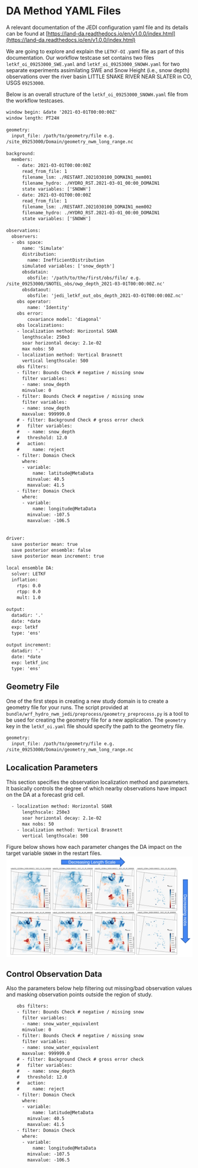 # DA Method YAML Files

A relevant documentation of the JEDI configuration yaml file and its details can be found at [https://land-da.readthedocs.io/en/v1.0.0/index.html](https://land-da.readthedocs.io/en/v1.0.0/index.html)

We are going to explore and explain the `LETKF-OI` .yaml file as part of this documentation. Our workflow testcase set contains two files `letkf_oi_09253000_SWE.yaml` and `letkf_oi_09253000_SNOWH.yaml` for two separate experiments assimilating SWE and Snow Height (i.e., snow depth) observations over the river basin LITTLE SNAKE RIVER NEAR SLATER in CO, USGS `09253000`.


Below is an overall structure of the `letkf_oi_09253000_SNOWH.yaml` file from the workflow testcases.
```
window begin: &date '2021-03-01T00:00:00Z'
window length: PT24H

geometry:
  input_file: /path/to/geometry/file e.g. /site_09253000/Domain/geometry_nwm_long_range.nc

background:
  members:
    - date: 2021-03-01T00:00:00Z
      read_from_file: 1
      filename_lsm: ./RESTART.2021030100_DOMAIN1_mem001
      filename_hydro: ./HYDRO_RST.2021-03-01_00:00_DOMAIN1
      state variables: ['SNOWH']
    - date: 2021-03-01T00:00:00Z
      read_from_file: 1
      filename_lsm: ./RESTART.2021030100_DOMAIN1_mem002
      filename_hydro: ./HYDRO_RST.2021-03-01_00:00_DOMAIN1
      state variables: ['SNOWH']  

observations:
  observers:
  - obs space:
      name: 'Simulate'
      distribution:
        name: InefficientDistribution
      simulated variables: ['snow_depth']
      obsdatain:
        obsfile: '/path/to/the/first/obs/file/ e.g. /site_09253000/SNOTEL_obs/owp_depth_2021-03-01T00:00:00Z.nc'
      obsdataout:
        obsfile: 'jedi_letkf_out_obs_depth_2021-03-01T00:00:00Z.nc'
    obs operator:
        name: 'Identity'    
    obs error:
        covariance model: 'diagonal'
    obs localizations:
    - localization method: Horizontal SOAR
      lengthscale: 250e3
      soar horizontal decay: 2.1e-02
      max nobs: 50
    - localization method: Vertical Brasnett
      vertical lengthscale: 500  
    obs filters:
    - filter: Bounds Check # negative / missing snow
      filter variables:
      - name: snow_depth
      minvalue: 0
    - filter: Bounds Check # negative / missing snow
      filter variables:
      - name: snow_depth
      maxvalue: 999999.0
    # - filter: Background Check # gross error check
    #   filter variables:
    #   - name: snow_depth
    #   threshold: 12.0
    #   action:
    #     name: reject
    - filter: Domain Check
      where:
      - variable: 
          name: latitude@MetaData
        minvalue: 40.5
        maxvalue: 41.5
    - filter: Domain Check
      where:
      - variable: 
          name: longitude@MetaData
        minvalue: -107.5 
        maxvalue: -106.5
                 

driver:
  save posterior mean: true
  save posterior ensemble: false
  save posterior mean increment: true

local ensemble DA:
  solver: LETKF
  inflation:
    rtps: 0.0
    rtpp: 0.0
    mult: 1.0

output:
  datadir: '.'
  date: *date
  exp: letkf
  type: 'ens'

output increment:
  datadir: '.'
  date: *date
  exp: letkf_inc
  type: 'ens'

```

## Geometry File
One of the first steps in creating a new study domain is to create a geometry file for your runs. 
The script provided at `bundle/wrf_hydro_nwm_jedi/preprocess/geometry_preprocess.py` is a tool to be used for creating the geometry file for a new application.
The `geometry` key in the `letkf_oi.yaml` file should specify the path to the geometry file.

```
geometry:
  input_file: /path/to/geometry/file e.g. /site_09253000/Domain/geometry_nwm_long_range.nc
```
## Localication Parameters
This section specifies the observation localization method and parameters. It basically controls the degree of which nearby observations have impact on the DA at a forecast grid cell. 
```  
  - localization method: Horizontal SOAR
      lengthscale: 250e3
      soar horizontal decay: 2.1e-02
      max nobs: 50
    - localization method: Vertical Brasnett
      vertical lengthscale: 500
```
Figure below shows how each parameter changes the DA impact on the target variable `SNOWH` in the restart files.
![plot](./figs/letkf-oi-parameters.JPG)
## Control Observation Data
Also the parameters below help filtering out missing/bad observation values and masking observation points outside the region of study.
```
    obs filters:
    - filter: Bounds Check # negative / missing snow
      filter variables:
      - name: snow_water_equivalent
      minvalue: 0
    - filter: Bounds Check # negative / missing snow
      filter variables:
      - name: snow_water_equivalent
      maxvalue: 999999.0
    # - filter: Background Check # gross error check
    #   filter variables:
    #   - name: snow_depth
    #   threshold: 12.0
    #   action:
    #     name: reject
    - filter: Domain Check
      where:
      - variable:
          name: latitude@MetaData
        minvalue: 40.5
        maxvalue: 41.5
    - filter: Domain Check
      where:
      - variable:
          name: longitude@MetaData
        minvalue: -107.5
        maxvalue: -106.5

```